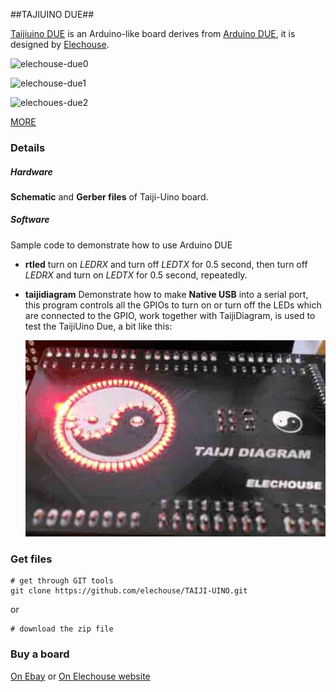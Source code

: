 ##TAJIUINO DUE##

[Taijiuino DUE](http://www.elechouse.com/elechouse/index.php?main_page=product_info&cPath=72_73&products_id=2214) is an Arduino-like board derives from [Arduino DUE](http://arduino.cc/en/Main/ArduinoBoardDue), it is designed by [Elechouse](http://www.elechouse.com).

![elechouse-due0](http://www.elechouse.com/elechouse/images/product/TAIJIUINO%20DUE%20R2/Taijiuino%20R2-5.jpg)

![elechouse-due1](http://www.elechouse.com/elechouse/images/product/TAIJIUINO%20DUE%20R2/Taijiuino%20R2-3.jpg)

![elechoues-due2](http://www.elechouse.com/elechouse/images/product/TAIJIUINO%20DUE%20R2/Taijiuino%20R2-2.jpg)

[MORE](http://www.elechouse.com/elechouse/index.php?main_page=product_info&cPath=72_73&products_id=2214) 

### Details ###

##### Hardware #####
**Schematic** and **Gerber files** of Taiji-Uino board.

##### Software #####
Sample code to demonstrate how to use Arduino DUE

- **rtled** turn on *LEDRX* and turn off *LEDTX* for 0.5 second, then turn off *LEDRX* and turn on *LEDTX* for 0.5 second, repeatedly.
- **taijidiagram** Demonstrate how to make **Native USB** into a serial port, this program controls all the GPIOs to turn on or turn off the LEDs which are connected to the GPIO, work together with TaijiDiagram, is used to test the TaijiUino Due, a bit like this:

	![Taijidiag](./image/taijidiag1.jpg)


### Get files ###

    # get through GIT tools
    git clone https://github.com/elechouse/TAIJI-UINO.git
or

	# download the zip file

### Buy a board ###

[On Ebay](http://www.ebay.com/itm/TAIJIUINO-Due-Pro-Board-with-Programmer-completely-compatible-with-Arduino-Due-/140903497573?pt=LH_DefaultDomain_0&hash=item20ce80bf65) or [On Elechouse website](http://www.elechouse.com/elechouse/index.php?main_page=product_info&cPath=72_73&products_id=2214)